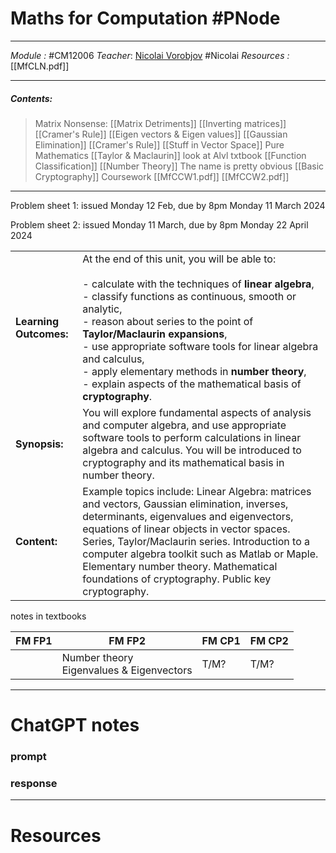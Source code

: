 # Maths for Computation #PNode
---
*Module :* #CM12006 
*Teacher*:  [Nicolai Vorobjov](https://moodle.bath.ac.uk/user/profile.php?id=2806) #Nicolai
*Resources :* 
	[[MfCLN.pdf]]

---
##### Contents: 
> Matrix Nonsense:
> 	[[Matrix Detriments]]
> 	[[Inverting matrices]]
> 	[[Cramer's Rule]]
> 	[[Eigen vectors & Eigen values]] 
> 	[[Gaussian Elimination]]
> 	[[Cramer's Rule]]
> 	[[Stuff in Vector Space]]
> Pure Mathematics 
> 	[[Taylor & Maclaurin]] look at Alvl txtbook 
> 	[[Function Classification]]
> 	[[Number Theory]]
> The name is pretty obvious
> 	[[Basic Cryptography]]
> Coursework
> 	[[MfCCW1.pdf]]
> 	[[MfCCW2.pdf]]
---


Problem sheet 1: issued Monday 12 Feb, due by 8pm Monday 11 March 2024

Problem sheet 2: issued Monday 11 March, due by 8pm Monday 22 April 2024

|   |   |
|---|---|
|**Learning Outcomes:**|At the end of this unit, you will be able to:<br><br>- calculate with the techniques of **linear algebra**,<br>- classify functions as continuous, smooth or analytic,<br>- reason about series to the point of **Taylor/Maclaurin expansions**,<br>- use appropriate software tools for linear algebra and calculus,<br>- apply elementary methods in **number theory**,<br>- explain aspects of the mathematical basis of **cryptography**. |
|**Synopsis:**|You will explore fundamental aspects of analysis and computer algebra, and use appropriate software tools to perform calculations in linear algebra and calculus. You will be introduced to cryptography and its mathematical basis in number theory.|
|**Content:**|Example topics include: Linear Algebra: matrices and vectors, Gaussian elimination, inverses, determinants, eigenvalues and eigenvectors, equations of linear objects in vector spaces. Series, Taylor/Maclaurin series. Introduction to a computer algebra toolkit such as Matlab or Maple. Elementary number theory. Mathematical foundations of cryptography. Public key cryptography.|
notes in textbooks  

| FM FP1 | FM FP2 | FM CP1 | FM CP2 |
| ---- | ---- | ---- | ---- |
|  | Number theory <br>Eigenvalues & Eigenvectors | T/M? | T/M? |


---
# ChatGPT notes

### prompt



### response



--- 

# Resources 

